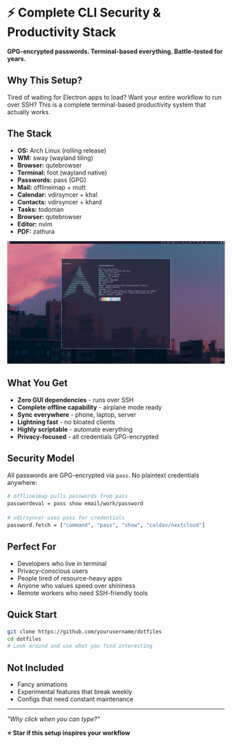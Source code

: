 # ⚡ Complete CLI Security & Productivity Stack
**GPG-encrypted passwords. Terminal-based everything. Battle-tested for years.**

## Why This Setup?
Tired of waiting for Electron apps to load? Want your entire workflow to run over SSH? This is a complete terminal-based productivity system that actually works.

## The Stack
- **OS:** Arch Linux (rolling release)
- **WM:** sway (wayland tiling)
- **Browser:** qutebrowser
- **Terminal:** foot (wayland native)
- **Passwords:** pass (GPG)
- **Mail:** offlineimap + mutt 
- **Calendar:** vdirsyncer + khal
- **Contacts:** vdirsyncer + khard
- **Tasks:** todoman
- **Browser:** qutebrowser
- **Editor:** nvim
- **PDF:** zathura

![Desktop Screenshot](screenshot.png)

## What You Get
- **Zero GUI dependencies** - runs over SSH
- **Complete offline capability** - airplane mode ready
- **Sync everywhere** - phone, laptop, server
- **Lightning fast** - no bloated clients
- **Highly scriptable** - automate everything
- **Privacy-focused** - all credentials GPG-encrypted

## Security Model
All passwords are GPG-encrypted via `pass`. No plaintext credentials anywhere:

```bash
# offlineimap pulls passwords from pass
passwordeval = pass show email/work/password

# vdirsyncer uses pass for credentials
password.fetch = ["command", "pass", "show", "caldav/nextcloud"]
```

## Perfect For
- Developers who live in terminal
- Privacy-conscious users
- People tired of resource-heavy apps
- Anyone who values speed over shininess
- Remote workers who need SSH-friendly tools

## Quick Start
```bash
git clone https://github.com/yourusername/dotfiles
cd dotfiles
# Look around and use what you find interesting
```

## Not Included
- Fancy animations
- Experimental features that break weekly
- Configs that need constant maintenance

---

*"Why click when you can type?"*

**⭐ Star if this setup inspires your workflow**
